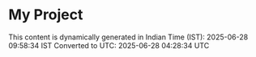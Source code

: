 # My Project

This content is dynamically generated in Indian Time (IST): 2025-06-28 09:58:34 IST
Converted to UTC: 2025-06-28 04:28:34 UTC
